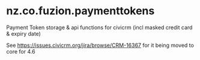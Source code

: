 # nz.co.fuzion.paymenttokens
Payment Token storage &amp; api functions for civicrm (incl masked credit card &amp; expiry date)

See 
https://issues.civicrm.org/jira/browse/CRM-16367
for it being moved to core for 4.6
